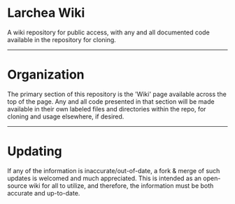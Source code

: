 # Larchea Wiki
A wiki repository for public access, with any and all documented code available in the repository for cloning.

-----
# Organization

The primary section of this repository is the 'Wiki' page available across the top of the page. Any and all code presented in that section will be made available in their own labeled files and directories within the repo, for cloning and usage elsewhere, if desired.

-----
# Updating

If any of the information is inaccurate/out-of-date, a fork & merge of such updates is welcomed and much appreciated. This is intended as an open-source wiki for all to utilize, and therefore, the information must be both accurate and up-to-date.
